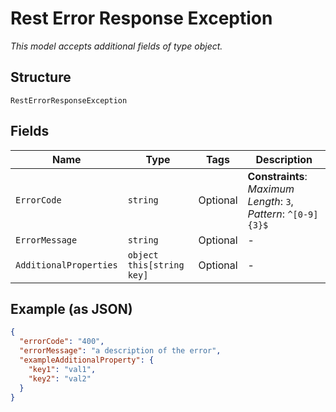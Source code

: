 
# Rest Error Response Exception

*This model accepts additional fields of type object.*

## Structure

`RestErrorResponseException`

## Fields

| Name | Type | Tags | Description |
|  --- | --- | --- | --- |
| `ErrorCode` | `string` | Optional | **Constraints**: *Maximum Length*: `3`, *Pattern*: `^[0-9]{3}$` |
| `ErrorMessage` | `string` | Optional | - |
| `AdditionalProperties` | `object this[string key]` | Optional | - |

## Example (as JSON)

```json
{
  "errorCode": "400",
  "errorMessage": "a description of the error",
  "exampleAdditionalProperty": {
    "key1": "val1",
    "key2": "val2"
  }
}
```

